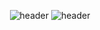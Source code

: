 <div align="center">

![header](https://capsule-render.vercel.app/api?type=Cylinder )
![header](https://capsule-render.vercel.app/api?text=Secripite)

</div>
<!--
**secripite/secripite** is a ✨ _special_ ✨ repository because its `README.md` (this file) appears on your GitHub profile.

Here are some ideas to get you started:

- 🔭 I’m currently working on ...
- 🌱 I’m currently learning ...
- 👯 I’m looking to collaborate on ...
- 🤔 I’m looking for help with ...
- 💬 Ask me about ...
- 📫 How to reach me: ...
- 😄 Pronouns: ...
- ⚡ Fun fact: ...
-->
